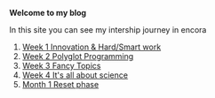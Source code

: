**Welcome to my blog**

In this site you can see my intership journey in encora

1. [Week 1 Innovation & Hard/Smart work](week1.md)
2. [Week 2 Polyglot Programming](week2.md)
3. [Week 3 Fancy Topics](week3.md)
4. [Week 4 It's all about science](week4.md)
5. [Month 1 Reset phase](month.md)
